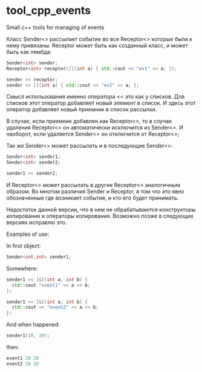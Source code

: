 # tool_cpp_events
Small c++ tools for managing of events

Класс Sender<> рассылает событие во все Receptor<> которые были
к нему привязаны. Receptor может быть как созданный класс, и
может быть как лямбда:

```cpp
Sender<int> sender;
Receptor<int> receptor([](int a) { std::cout << "ev1" << a; });

sender << receptor;
sender << [](int a) { std::cout << "ev2" << a; };
```
Смысл использования именно оператора << это как у списков.
Для списков этот оператор добавляет новый элемент в список.
И здесь этот оператор добавляет новый приемник
в список рассылки.

В случае, если приемник добавлен как Receptor<>,
то в случае удаления Receptor<> он автоматически
исключится из Sender<>. И наоборот, если удаляется
Sender<> он отключится от Receptor<>;

Так же Sender<> может рассылать и в последующие Sender<>:

```cpp
Sender<int> sender1;
Sender<int> sender2;

sender1 << sender2;
```

И Receptor<> может рассылать в другие Receptor<> аналогичным образом.
Во многом различия Sender и Receptor, в том что это явно обозначенные
где возникает событие, и кто его будет принимать.

Недостаток данной версии, что в нем не обрабатываются конструкторы копирования
и операторы копирования. Возможно позже в следующих версиях исправлю это.

Examples of use:

In first object:
```cpp
Sender<int,int> sender1;
```

Somewhere:
```cpp
sender1 << [&](int a, int b) {
  std::cout "event1" << a << b;
};

sender1 << [&](int a, int b) {
  std::cout << "event2" << a << b;
};
```
And when happened:
```cpp
sender1(10, 20);
```
then:
```cpp
event1 10 20
event2 10 20
```



